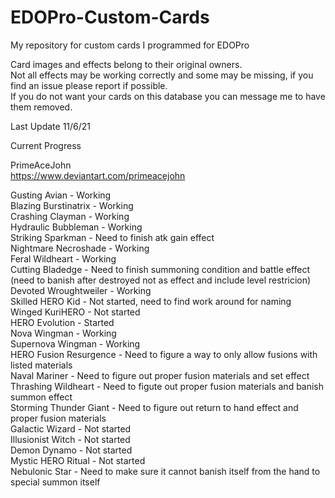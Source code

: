 # EDOPro-Custom-Cards
My repository for custom cards I programmed for EDOPro

Card images and effects belong to their original owners.  
Not all effects may be working correctly and some may be missing, if you find an issue please report if possible.  
If you do not want your cards on this database you can message me to have them removed.

Last Update 11/6/21

Current Progress

PrimeAceJohn</br> 
https://www.deviantart.com/primeacejohn</br>

Gusting Avian - Working</br>
Blazing Burstinatrix - Working</br> 
Crashing Clayman - Working</br>
Hydraulic Bubbleman - Working</br> 
Striking Sparkman - Need to finish atk gain effect</br> 
Nightmare Necroshade - Working</br> 
Feral Wildheart - Working</br>
Cutting Bladedge - Need to finish summoning condition and battle effect (need to banish after destroyed not as effect and include level restricion)</br> 
Devoted Wroughtweiler - Working</br>
Skilled HERO Kid - Not started, need to find work around for naming</br>
Winged KuriHERO - Not started</br>
HERO Evolution - Started</br>
Nova Wingman - Working</br>
Supernova Wingman - Working</br>
HERO Fusion Resurgence - Need to figure a way to only allow fusions with listed materials</br>
Naval Mariner - Need to figure out proper fusion materials and set effect</br>
Thrashing Wildheart - Need to figute out proper fusion materials and banish summon effect </br>
Storming Thunder Giant - Need to figure out return to hand effect and proper fusion materials</br>
Galactic Wizard - Not started</br>
Illusionist Witch - Not started</br>
Demon Dynamo - Not started</br>
Mystic HERO Ritual - Not started</br>
Nebulonic Star - Need to make sure it cannot banish itself from the hand to special summon itself</br>
